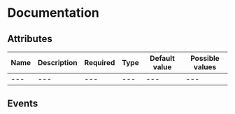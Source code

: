 # Documentation

## Attributes

| Name | Description | Required | Type | Default value | Possible values |
| --- | --- | --- | --- | --- | --- |
| --- | --- | --- | --- | --- | --- |

## Events
